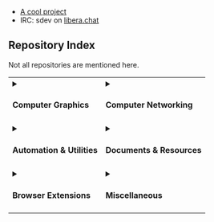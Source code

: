 - [A cool project](https://github.com/sujaldev/skylon)
- IRC: sdev on [libera.chat](https://libera.chat/)

## Repository Index

Not all repositories are mentioned here.

<table>
<tr>
<td>
<details>
<summary><h4>Computer Graphics</h4></summary>
<ul>
<li>
    <a href="https://github.com/sujaldev/skylon">skylon</a>:
    A browser rendering engine from scratch.
</li>
<li>
    <a href="https://github.com/sujaldev/lyn">lyn</a>:
    A programming language to create mathematical animations, made at a hackathon. 
</li>
<li>
    <a href="https://github.com/sujaldev/marktext-fixed">marktext-fixed</a>:
    An attempt at making a markdown editor.
</li>
<li>
    <a href="https://github.com/sujaldev/html-renderer">html-renderer</a>:
    A tiny markdown renderer to serve as the backend for the above project.
</li>
<li>
    <a href="https://github.com/sujaldev/skia-animations">skia-animations</a>:
    Random animations rendered with skia.
</li>
<li>
    <a href="https://github.com/sujaldev/manim-animations">manim-animations</a>:
    Animations I've made with manim.
</li>
</ul>
</details>
</td>
<td>
<details>
<summary><h4>Computer Networking</h4></summary>
<ul>
<li>
    <a href="https://github.com/sujaldev/ACT-intranet-report">act-intranet-report</a>:
    My first bug bounty report. tl;dr, A fancy LaTeX document to illustrate to my ISP why inter-customer communication
    in the ISP's intranet is bad.
</li>
<li>
    <a href="https://github.com/sujaldev/ngrok-chat">ngrok-chat</a>:
    Was intended to be a p2p chat program that bypasses NAT, but I pivoted to ngrok tunnels.
</li>
</ul>
</details>
</td>
</tr>

<tr>
<td>
<details>
<summary><h4>Automation & Utilities</h4></summary>
<ul>
<li>
    <a href="https://github.com/sujaldev/usar-notice-mailing-list">usar-notice-mailing-list</a>:
    Scrapes my university's website for new notifications/circulars and sends it out as an email to a mailing list on
    google groups.
</li>
<li>
    <a href="https://github.com/sujaldev/LaTeXHub">LaTeXHub</a>:
    Quickly compiles a PDF from your GitHub repository and publishes it on your website.
</li>
<li>
    <a href="https://github.com/sujaldev/fedora-post-install">fedora-post-install</a>:
    My fedora installation automated with ansible.
</li>
<li>
    <a href="https://github.com/sujaldev/gmsg">gmsg</a>:
    Convert images to a slideshow GIF.
</li>
<li>
    <a href="https://github.com/sujaldev/ghsync">ghsync</a>:
    Backup your GitHub repositories.
</li>
<li>
    <a href="https://github.com/sujaldev/stacklogin">stacklogin</a>:
    Github actions workflow to get the fanatic badge on stackoverflow.
</li>
<li>
    <a href="https://github.com/sujaldev/DUAS">DUAS</a>:
    Automatically shutdown your server if you have a dumb UPS.
</li>
<li>
    <a href="https://github.com/sujaldev/blackout-defender">blackout-defender</a>:
    A different approach to DUAS.
</li>
</ul>
</details>
</td>
<td>
<details>
<summary><h4>Documents & Resources</h4></summary>
<ul>
<li>
    <a href="https://github.com/sujaldev/resume">resume</a>:
    My resume.
</li>
<li>
    <a href="https://github.com/sujaldev/gsoc-proposal">gsoc-proposal</a>:
    My rejected GSoC proposal to mitmproxy (2023).
</li>
<li>
    <a href="https://github.com/sujaldev/gsoc-2023-calendar">gsoc-2023-calendar</a>:
    Calendar for GSoC 2023.
</li>
<li>
    <a href="https://github.com/sujaldev/ACT-intranet-report">act-intranet-report</a>:
    My first bug bounty report.
</li>
<li>
    <a href="https://github.com/sujaldev/awesome-resources">awesome-resources</a>:
    A list of various valuable resources about a variety of topics.
</li>
<li>
    <a href="https://github.com/sujaldev/school">school</a>:
    A static site where I hosted answers to CS assignments that were given in high school.
</li>
<li>
    <a href="https://github.com/xaviersrohini/results">xaviersrohini/results</a>:
    I ran a kind of "stateful bruteforce" on CBSE's website to fetch results of each and every student in my batch 
    and hosted it here.
</li>
</ul>
</details>
</td>
</tr>

<tr>
<td>
<details>
<summary><h4>Browser Extensions</h4></summary>
<ul>
<li>
    <a href="https://github.com/sujaldev/vistube">vistube</a>:
    I use this to hide everything except for the video tag on YouTube.
</li>
<li>
    <a href="https://github.com/sujaldev/competishun-pro">competishun-pro</a>:
    For JEE aspirants studying from competishun. Found an interesting exploit in their login mechanism.
</li>
</ul>
</details>
</td>
<td>
<details>
<summary><h4>Miscellaneous</h4></summary>
<ul>
<li><a href="https://github.com/sujaldev/failed-8bit-cpu-emulator">failed-8bit-cpu-emulator</a></li>
<li><a href="https://github.com/sujaldev/sql2pdf">sql2pdf</a></li>
<li><a href="https://github.com/sujaldev/wazirx-bot">wazirx-bot</a></li>
<li><a href="https://github.com/sujaldev/xmemo">xmemo</a></li>
<li><a href="https://github.com/sujaldev/onelink">onelink</a></li>
<li><a href="https://github.com/sujaldev/LaTeXWeb">LaTeXWeb</a></li>
<li><a href="https://github.com/sujaldev/swvim">swvim</a></li>
<li><a href="https://github.com/sujaldev/gflight-api">gflight-api</a></li>
</ul>
</details>
</td>
</tr>
</table>
